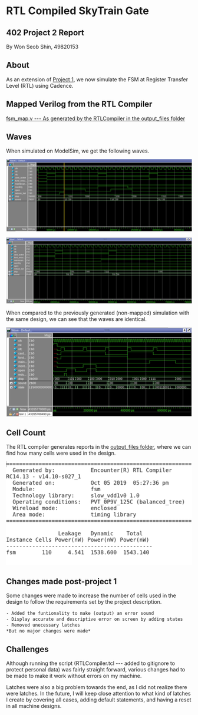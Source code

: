 RTL Compiled SkyTrain Gate
====================
402 Project 2 Report
--------------------

By Won Seob Shin, 49820153

About
-----
As an extension of [Project 1](https://github.com/wonseobshin/402Project1-Simple-SkyTrain-Gate-FSM), we now simulate the FSM at Register Transfer Level (RTL) using Cadence.


Mapped Verilog from the RTL Compiler
---------------------------
[fsm_map.v --- As generated by the RTLCompiler in the output_files folder](https://github.com/wonseobshin/402Project2-RTL-Compiled-FSM/blob/master/output_files/fsm_map.v)

Waves
-----------------

When simulated on ModelSim, we get the following waves.

![New Wave](https://github.com/wonseobshin/402Project2-RTL-Compiled-FSM/blob/master/wave1.JPG)

![New Wave2](https://github.com/wonseobshin/402Project2-RTL-Compiled-FSM/blob/master/wave2.JPG)

When compared to the previously generated (non-mapped) simulation with the same design, we can see that the waves are identical.

![Old Wave](https://github.com/wonseobshin/402Project2-RTL-Compiled-FSM/blob/master/non-mapped-wave.JPG)

Cell Count
-------------

The RTL compiler generates reports in the [output_files folder](https://github.com/wonseobshin/402Project2-RTL-Compiled-FSM/tree/master/output_files), where we can find how many cells were used in the design.

![Power Report](https://github.com/wonseobshin/402Project2-RTL-Compiled-FSM/blob/master/cell-count.JPG)

Changes made post-project 1
----
Some changes were made to increase the number of cells used in the design to follow the requirements set by the project description.
    
    - Added the funtionality to make (output) an error sound
    - Display accurate and descriptive error on screen by adding states
    - Removed unecessary latches
    *But no major changes were made*

Challenges
------

Although running the script (RTLCompiler.tcl --- added to gitignore to protect personal data) was fairly straight forward, various changes had to be made to make it work without errors on my machine.

Latches were also a big problem towards the end, as I did not realize there were latches. In the future, I will keep close attention to what kind of latches I create by covering all cases, adding default statements, and having a reset in all machine designs.